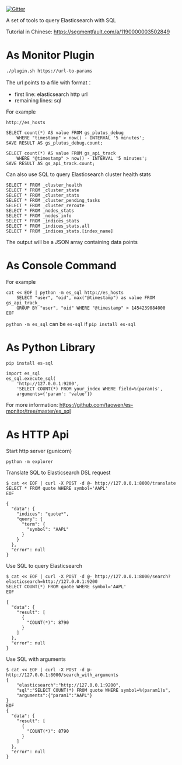 [![Gitter](https://badges.gitter.im/taowen/es-monitor.svg)](https://gitter.im/taowen/es-monitor?utm_source=badge&utm_medium=badge&utm_campaign=pr-badge)

A set of tools to query Elasticsearch with SQL

Tutorial in Chinese: https://segmentfault.com/a/1190000003502849

# As Monitor Plugin

```
./plugin.sh https://url-to-params
```

The url points to a file with format：

* first line: elasticsearch http url
* remaining lines: sql

For example

```
http://es_hosts

SELECT count(*) AS value FROM gs_plutus_debug
    WHERE "timestamp" > now() - INTERVAL '5 minutes';
SAVE RESULT AS gs_plutus_debug.count;

SELECT count(*) AS value FROM gs_api_track
    WHERE "@timestamp" > now() - INTERVAL '5 minutes';
SAVE RESULT AS gs_api_track.count;
```

Can also use SQL to query Elasticsearch cluster health stats
```
SELECT * FROM _cluster_health
SELECT * FROM _cluster_state
SELECT * FROM _cluster_stats
SELECT * FROM _cluster_pending_tasks
SELECT * FROM _cluster_reroute
SELECT * FROM _nodes_stats
SELECT * FROM _nodes_info
SELECT * FROM _indices_stats
SELECT * FROM _indices_stats.all
SELECT * FROM _indices_stats.[index_name]
```

The output will be a JSON array containing data points

# As Console Command

For example

```
cat << EOF | python -m es_sql http://es_hosts
    SELECT "user", "oid", max("@timestamp") as value FROM gs_api_track_
    GROUP BY "user", "oid" WHERE "@timestamp" > 1454239084000
EOF
```

```python -m es_sql``` can be ```es-sql``` if ```pip install es-sql```

# As Python Library

```
pip install es-sql
```
```
import es_sql
es_sql.execute_sql(
    'http://127.0.0.1:9200',
    'SELECT COUNT(*) FROM your_index WHERE field=%(param)s',
    arguments={'param': 'value'})
```
For more information: https://github.com/taowen/es-monitor/tree/master/es_sql

# As HTTP Api

Start http server (gunicorn)
```
python -m explorer
```
Translate SQL to Elasticsearch DSL request
```
$ cat << EOF | curl -X POST -d @- http://127.0.0.1:8000/translate
SELECT * FROM quote WHERE symbol='AAPL'
EOF

{
  "data": {
    "indices": "quote*",
    "query": {
      "term": {
        "symbol": "AAPL"
      }
    }
  },
  "error": null
}
```

Use SQL to query Elasticsearch
```
$ cat << EOF | curl -X POST -d @- http://127.0.0.1:8000/search?elasticsearch=http://127.0.0.1:9200
SELECT COUNT(*) FROM quote WHERE symbol='AAPL'
EOF

{
  "data": {
    "result": [
      {
        "COUNT(*)": 8790
      }
    ]
  },
  "error": null
}
```

Use SQL with arguments
```
$ cat << EOF | curl -X POST -d @- http://127.0.0.1:8000/search_with_arguments
{
    "elasticsearch":"http://127.0.0.1:9200",
    "sql":"SELECT COUNT(*) FROM quote WHERE symbol=%(param1)s",
    "arguments":{"param1":"AAPL"}
}
EOF
{
  "data": {
    "result": [
      {
        "COUNT(*)": 8790
      }
    ]
  },
  "error": null
}
```